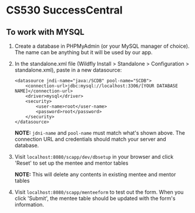 # CS530 SuccessCentral

## To work with MYSQL
1. Create a database in PHPMyAdmin (or your MySQL manager of choice). The name can be anything but it will be used by our app.
2. In the standalone.xml file (Wildfly Install > Standalone > Configuration > standalone.xml), paste in a new datasource:

    ```
    <datasource jndi-name="java:/SCDB" pool-name="SCDB">
        <connection-url>jdbc:mysql://localhost:3306/[YOUR DATABASE NAME]</connection-url>
        <driver>mysql</driver>
        <security>
            <user-name>root</user-name>
            <password>root</password>
        </security>
    </datasource>
    ```
        
    __NOTE:__ `jdni-name` and `pool-name` must match what's shown above. The connection URL and credentials should match your server and database.

3. Visit `localhost:8080/scapp/dev/dbsetup` in your browser and click 'Reset' to set up the mentee and mentor tables

    __NOTE:__ This will delete any contents in existing mentee and mentor tables
    
4. Visit `localhost:8080/scapp/menteeform` to test out the form. When you click 'Submit', the mentee table should be updated with the form's information.